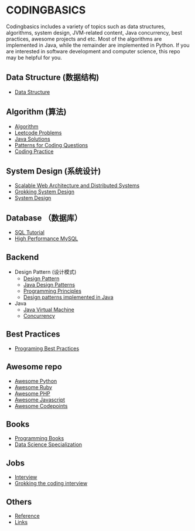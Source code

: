 # CODINGBASICS
Codingbasics includes a variety of topics such as data structures, algorithms, system design, JVM-related content, Java concurrency, best practices, awesome projects and etc. Most of the algorithms are implemented in Java, while the remainder are implemented in Python. If you are interested in software development and computer science, this repo may be helpful for you.
   ## Data Structure (数据结构)
   * [Data Structure](/docs/datastructure/README.md)
   ## Algorithm (算法)
   * [Algorithm](/docs/algorithm/README.md)
   * [Leetcode Problems](/src/main/README.md)
   * [Java Solutions](/src/main/java/README.md)
   * [Patterns for Coding Questions](/docs/grokking/README.md)
   * [Coding Practice](/src/main/java/com/algorithm/practice/README.md)
   ## System Design (系统设计)
   * [Scalable Web Architecture and Distributed Systems](http://www.aosabook.org/en/distsys.html)
   * [Grokking System Design](https://github.com/weiliping/Grokking-System-Design-1)
   * [System Design](https://aaronice.gitbook.io/system-design)
   ## Database （数据库）
   * [SQL Tutorial](/docs/sql/README.md)
   * [High Performance MySQL](https://www.oreilly.com/library/view/high-performance-mysql/9781492080503/)
   ## Backend
   * Design Pattern (设计模式)
     - [Design Pattern](/docs/designpattern/README.md)
     - [Java Design Patterns](https://www.journaldev.com/1827/java-design-patterns-example-tutorial)
     - [Programming Principles](https://java-design-patterns.com/principles/)
     - [Design patterns implemented in Java](https://github.com/iluwatar/java-design-patterns)
   * Java
     - [Java Virtual Machine](/docs/jvm/README.md)
     - [Concurrency](/docs/concurrency/README.md)
   ## Best Practices
   * [Programing Best Practices](/docs/bestpractices/README.md)
   ## Awesome repo
   * [Awesome Python](https://github.com/weiliping/awesome-python)
   * [Awesome Ruby](https://github.com/weiliping/awesome-ruby)
   * [Awesome PHP](https://github.com/weiliping/awesome-php)
   * [Awesome Javascript](https://github.com/weiliping/awesome-javascript)
   * [Awesome Codepoints](https://github.com/weiliping/awesome-codepoints)

   ## Books
   * [Programming Books](https://github.com/weiliping/free-programming-books)
   * [Data Science Specialization](https://github.com/weiliping/courses)

   ## Jobs
   * [Interview](/docs/interview/SUMMARY.md)
   * [Grokking the coding interview](https://www.educative.io/courses/grokking-the-coding-interview)

   ## Others
   * [Reference](/docs/reference/README.md)
   * [Links](/docs/reference/LINKS.md)
